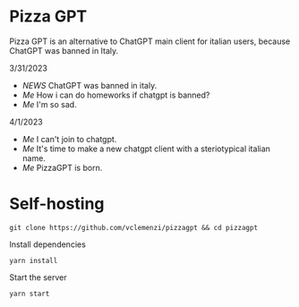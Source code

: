 # Pizza GPT

Pizza GPT is an alternative to ChatGPT main client for italian users, because ChatGPT was banned in Italy.

3/31/2023
- *NEWS* ChatGPT was banned in italy.
- *Me* How i can do homeworks if chatgpt is banned?
- *Me* I'm so sad.

4/1/2023
- *Me* I can't join to chatgpt.
- *Me* It's time to make a new chatgpt client with a steriotypical italian name.
- *Me* PizzaGPT is born.

# Self-hosting

```
git clone https://github.com/vclemenzi/pizzagpt && cd pizzagpt
```

Install dependencies

```
yarn install
```

Start the server

```
yarn start
```